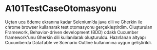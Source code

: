 # A101TestCaseOtomasyonu
Uçtan uca ödeme ekranına kadar Selenium’da java dili ve Gherkin ile chrome browser kullanarak test otomasyonu gerçekleştirdim.
Oluşturulan Framework, Behavior-driven development (BDD) odaklı Cucumber framework'unu Gherkin dili kullanılarak oluşturuldu.
Hazırlanan altyapı Cucumberda DataTable ve Scenario Outline kullanımına uygun geliştirildi.
